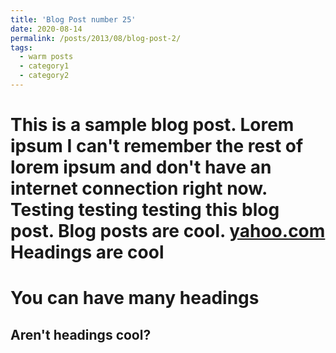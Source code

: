 ```yaml
---
title: 'Blog Post number 25'
date: 2020-08-14
permalink: /posts/2013/08/blog-post-2/
tags:
  - warm posts
  - category1
  - category2
---
```


This is a sample blog post. Lorem ipsum I can't remember the rest of lorem ipsum and don't have an internet connection right now. Testing testing testing this blog post. Blog posts are cool.
[yahoo.com ](<yahoo.com>)
Headings are cool
======

You can have many headings
======

Aren't headings cool?
------
